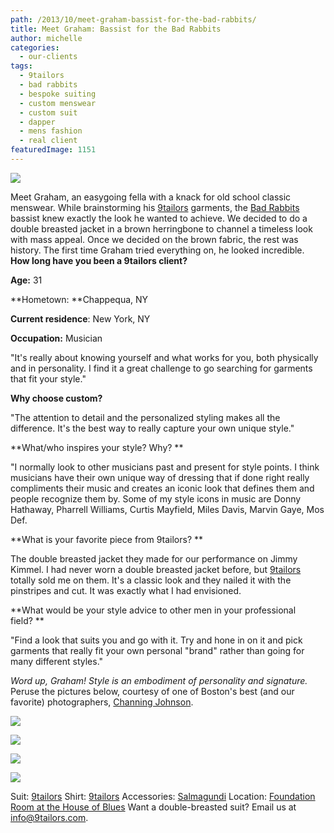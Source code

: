 ```yaml
---
path: /2013/10/meet-graham-bassist-for-the-bad-rabbits/
title: Meet Graham: Bassist for the Bad Rabbits
author: michelle
categories: 
  - our-clients
tags: 
  - 9tailors
  - bad rabbits
  - bespoke suiting
  - custom menswear
  - custom suit
  - dapper
  - mens fashion
  - real client
featuredImage: 1151
---
```

[![](http://3.bp.blogspot.com/-VUA9I4q_7-U/Uii3sTzfgUI/AAAAAAAADjE/yTBkUvKK1Qs/s640/BadRabbits-113.jpg)](http://3.bp.blogspot.com/-VUA9I4q_7-U/Uii3sTzfgUI/AAAAAAAADjE/yTBkUvKK1Qs/s1600/BadRabbits-113.jpg)

Meet Graham, an easygoing fella with a knack for old school classic menswear. While brainstorming his [9tailors](http://www.9tailors.com/) garments, the [Bad Rabbits](https://www.facebook.com/BadRabbits) bassist knew exactly the look he wanted to achieve. We decided to do a double breasted jacket in a brown herringbone to channel a timeless look with mass appeal. Once we decided on the brown fabric, the rest was history. The first time Graham tried everything on, he looked incredible.   **How long have you been a 9tailors client?** 

**Age:** 31

**Hometown: **Chappequa, NY

**Current residence**: New York, NY

**Occupation:** Musician

"It's really about knowing yourself and what works for you, both physically and in personality. I find it a great challenge to go searching for garments that fit your style."

**Why choose custom?**

"The attention to detail and the personalized styling makes all the difference. It's the best way to really capture your own unique style."

**What/who inspires your style? Why? **

"I normally look to other musicians past and present for style points. I think musicians have their own unique way of dressing that if done right really compliments their music and creates an iconic look that defines them and people recognize them by. Some of my style icons in music are Donny Hathaway, Pharrell Williams, Curtis Mayfield, Miles Davis, Marvin Gaye, Mos Def.

**What is your favorite piece from 9tailors? **

The double breasted jacket they made for our performance on Jimmy Kimmel. I had never worn a double breasted jacket before, but [9tailors](http://www.9tailors.com/) totally sold me on them. It's a classic look and they nailed it with the pinstripes and cut. It was exactly what I had envisioned.

**What would be your style advice to other men in your professional field? **

"Find a look that suits you and go with it. Try and hone in on it and pick garments that really fit your own personal "brand" rather than going for many different styles."

_Word up, Graham! Style is an embodiment of personality and signature._ Peruse the pictures below, courtesy of one of Boston's best (and our favorite) photographers, [Channing Johnson](http://www.channingjohnson.com/).

[![](http://1.bp.blogspot.com/-HG5-qEVmP6Y/Uii1xUYvGTI/AAAAAAAADiI/VujgUI2olHo/s640/BadRabbits-105.jpg)](http://1.bp.blogspot.com/-HG5-qEVmP6Y/Uii1xUYvGTI/AAAAAAAADiI/VujgUI2olHo/s1600/BadRabbits-105.jpg)

[![](http://1.bp.blogspot.com/-m7e87ORncnU/Uii2dVeDdVI/AAAAAAAADig/U2OlLjJOx1A/s640/BadRabbits-110.jpg)](http://1.bp.blogspot.com/-m7e87ORncnU/Uii2dVeDdVI/AAAAAAAADig/U2OlLjJOx1A/s1600/BadRabbits-110.jpg)

[![](http://1.bp.blogspot.com/-SO97n59Pd1Y/Uii3CcOWI2I/AAAAAAAADi0/YUHAOY44OKE/s640/BadRabbits-111.jpg)](http://1.bp.blogspot.com/-SO97n59Pd1Y/Uii3CcOWI2I/AAAAAAAADi0/YUHAOY44OKE/s1600/BadRabbits-111.jpg)

[![](http://3.bp.blogspot.com/-p3IVWHiWDR0/Uii2fD8WuNI/AAAAAAAADio/eHxOGzS7r_4/s640/BadRabbits-112.jpg)](http://3.bp.blogspot.com/-p3IVWHiWDR0/Uii2fD8WuNI/AAAAAAAADio/eHxOGzS7r_4/s1600/BadRabbits-112.jpg)

Suit: [9tailors](http://www.9tailors.com/) Shirt: [9tailors](http://www.9tailors.com/) Accessories: [Salmagundi](http://salmagundiboston.com/) Location: [Foundation Room at the House of Blues](http://www.houseofblues.com/) Want a double-breasted suit? Email us at info@9tailors.com.